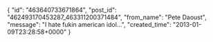  {
   "id": "463640733671864",
   "post_id": "462493170453287_463311200371484",
   "from_name": "Pete Daoust",
   "message": "I hate fukin american idol...",
   "created_time": "2013-01-09T23:28:58+0000"
 }
